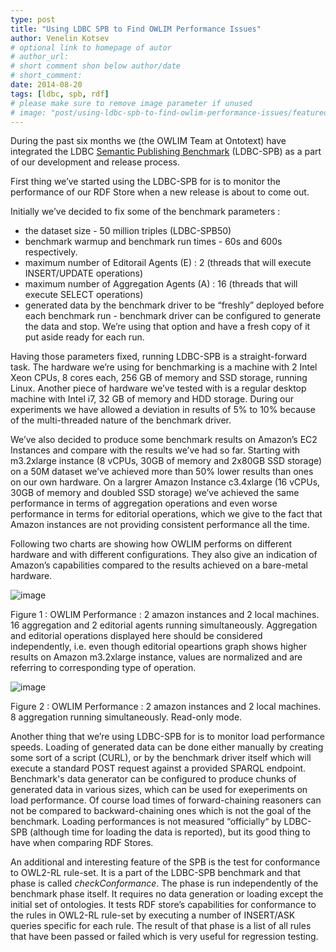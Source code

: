 ```yaml
---
type: post
title: "Using LDBC SPB to Find OWLIM Performance Issues"
author: Venelin Kotsev
# optional link to homepage of autor
# author_url: 
# short comment shon below author/date
# short_comment:
date: 2014-08-20 
tags: [ldbc, spb, rdf]
# please make sure to remove image parameter if unused
# image: "post/using-ldbc-spb-to-find-owlim-performance-issues/featured.png" 
---
```


During the past six months we (the OWLIM Team at Ontotext) have
integrated the LDBC [Semantic Publishing Benchmark](http://ldbcouncil.org/developer/spb) (LDBC-SPB) as a part of our development and
release process.

First thing we’ve started using the LDBC-SPB for is to monitor the
performance of our RDF Store when a new release is about to come out.

Initially we’ve decided to fix some of the benchmark parameters :

* the dataset size - 50 million triples (LDBC-SPB50)
* benchmark warmup and benchmark run times - 60s and 600s respectively. 
* maximum number of Editorail Agents (E) : 2 (threads that will execute
INSERT/UPDATE operations)
* maximum number of Aggregation Agents (A) : 16 (threads that will
execute SELECT operations)
* generated data by the benchmark driver to be “freshly” deployed before
each benchmark run - benchmark driver can be configured to generate the
data and stop. We’re using that option and have a fresh copy of it put
aside ready for each run.

Having those parameters fixed, running LDBC-SPB is a straight-forward
task. The hardware we’re using for benchmarking is a machine with 2
Intel Xeon CPUs, 8 cores each, 256 GB of memory and SSD storage, running
Linux. Another piece of hardware we’ve tested with is a regular desktop
machine with Intel i7, 32 GB of memory and HDD storage. During our
experiments we have allowed a deviation in results of 5% to 10% because
of the multi-threaded nature of the benchmark driver. 

We’ve also decided to produce some benchmark results on Amazon’s EC2
Instances and compare with the results we’ve had so far. Starting with
m3.2xlarge instance (8 vCPUs, 30GB of memory and 2x80GB SSD storage) on
a 50M dataset we’ve achieved more than 50% lower results than ones on
our own hardware. On a largrer Amazon Instance c3.4xlarge (16 vCPUs,
30GB of memory and doubled SSD storage) we’ve achieved the same
performance in terms of aggregation operations and even worse
performance in terms for editorial operations, which we give to the fact
that Amazon instances are not providing consistent performance all the
time.

Following two charts are showing how OWLIM performs on different
hardware and with different configurations. They also give an indication
of Amazon’s capabilities compared to the results achieved on a
bare-metal hardware.

![image](16-2-Performance.png)

Figure 1 : OWLIM Performance : 2 amazon instances and 2 local machines.
16 aggregation and 2 editorial agents running simultaneously.
Aggregation and editorial operations displayed here should  be
considered independently, i.e. even though editorial opeartions graph
shows higher results on Amazon m3.2xlarge instance, values are
normalized and are referring to corresponding type of operation.

![image](8-0-Performance.png)

Figure 2 : OWLIM Performance : 2 amazon instances and 2 local machines.
8 aggregation running simultaneously. Read-only mode.

Another thing that we’re using LDBC-SPB for is to monitor load
performance speeds. Loading of generated data can be done either
manually by creating some sort of a script (CURL), or by the benchmark
driver itself which will execute a standard POST request against a
provided SPARQL endpoint. Benchmark's data generator can be configured
to produce chunks of generated data in various sizes, which can be used
for exeperiments on load performance. Of course load times of
forward-chaining reasoners can not be compared to backward-chaining ones
which is not the goal of the benchmark. Loading performances is not
measured “officially“ by LDBC-SPB (although time for loading the data is
reported), but its good thing to have when comparing RDF Stores.

An additional and interesting feature of the SPB is the test for
conformance to OWL2-RL rule-set. It is a part of the LDBC-SPB benchmark
and that phase is called _checkConformance_. The phase is run
independently of the benchmark phase itself. It requires no data
generation or loading except the initial set of ontologies. It tests RDF
store’s capabilities for conformance to the rules in OWL2-RL rule-set by
executing a number of INSERT/ASK queries specific for each rule. The
result of that phase is a list of all rules that have been passed or
failed which is very useful for regression testing.
